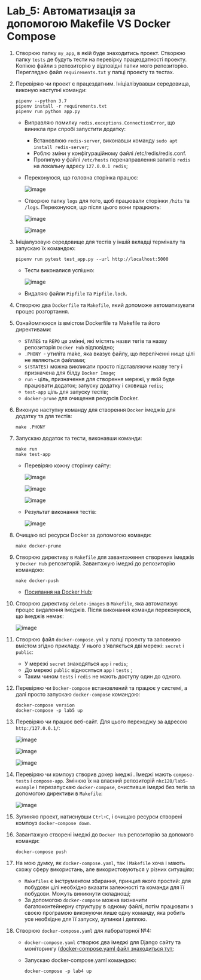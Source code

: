 # Lab_5: Автоматизація за допомогою Makefile VS Docker Compose

1. Створюю папку `my_app`, в якій буде знаходитись проект. Створюю папку `tests` де будуть тести на перевірку працездатності проекту. Копіюю файли з репозиторію у відповідні папки мого репозиторію. Переглядаю файл `requirements.txt` у папці проекту та тестах.
2. Перевіряю чи проект є працездатним. Ініціалізувавши середовища, виконую наступні команди:
    ```
    pipenv --python 3.7
    pipenv install -r requirements.txt
    pipenv run python app.py
    ```
   - Виправляю помилку `redis.exceptions.ConnectionError`, що виникла при спробі запустити додатку:
        - Встановлюю `redis-server`, виконавши команду `sudo apt install redis-server`;
        - Роблю зміни у конфігураційному файлі /etc/redis/redis.conf. 
        - Пропипую у файлі `/etc/hosts` перенаправлення запитів `redis` на локальну адресу `127.0.0.1 redis`;
   - Переконуюся, що головна сторінка працює:
   
     ![image](img/1.png)
   
   - Створюю папку `logs` для того, щоб працювали сторінки `/hits` та `/logs`. Переконуюся, що після цього вони працюють:
   
        ![image](img/12.png)
   
        ![image](img/13.png)
   
3. Ініціалузовую середовище для тестів у іншій вкладці терміналу та запускаю їх командою:
     ```
     pipenv run pytest test_app.py --url http://localhost:5000
     ```
   - Тести виконалися успішно:
   
     ![image](img/14.png)
    
    - Видаляю файли `Pipfile` та `Pipfile.lock`.
    
4. Створюю два `Dockerfile` та `Makefile`, який допоможе автоматизувати процес розгортання.
5. Ознайомлююся із вмістом Dockerfile та Makefile та його директивами:
    
    - `STATES` та `REPO` це змінні, які містять назви тегів та назву репозиторія `Docker Hub` відповідно;
    - `.PHONY `- утиліта make, яка вказує файлу, що переліченні нище цілі не являються файлами;
    - `$(STATES)` можна викликати просто підставляючи назву тегу і призначена для білду `Docker Image`;
    - `run` - ціль, призначення для створення мережі, у якій буде працювати додаток; запуску додатку і сховища `redis`;
    - `test-app` ціль для запуску тестів;
    - `docker-prune` для очищення ресурсів Docker.
    
6.  Виконую наступну команду для створення `Docker` імеджів для додатку та для тестів:
    ```
    make .PHONY
    ```
7. Запускаю додаток та тести, виконавши команди: 
    ```
    make run
    make test-app
    ```
   - Перевіряю кожну сторінку сайту:
   
     ![image](img/16.png)
     
     ![image](img/17.png)
     
     ![image](img/18.png)
     
   - Результат виконання тестів:
   
     ![image](img/15.png)
     
8. Очищаю всі ресурси Docker за допомогою команди:
    ```
    make docker-prune
    ```
9. Створюю директиву в `Makefile` для завантаження створених імеджів у `Docker Hub` репозиторій. Завантажую імеджі до репозиторію командою:
    ```
    make docker-push
    ```
   
   - [Посилання на Docker Hub](https://cloud.docker.com/repository/docker/nkc120/lab5-example);
10. Створюю директиву `delete-images` в `Makefile`, яка автоматизує процес видалення імеджів. Після виконання команди переконуюся, що імеджів немає:
     
     ![image](img/19.png)
     
11. Створюю файл `docker-compose.yml` у папці проекту та заповнюю вмістом згідно прикладу. У нього з'являється дві мережі: `secret` і `public`:
     - У мережі `secret` знаходяться `app` і `redis`;
     - До мережі `public` відносяться `app` і `tests` ;
     - Таким чином `tests` i `redis` не мають доступу один до одного.

12. Перевіряю чи `Docker-compose` встановлений та працює у  системі, а далі просто запускаю `docker-compose` командою:
    ```
    docker-compose version
    docker-compose -p lab5 up
    ```
 
13. Перевіряю чи працює веб-сайт. Для цього переходжу за адресою `http:/127.0.0.1/`:

     ![image](img/20.png)
     
     ![image](img/21.png)
     
     ![image](img/22.png)
     
14. Перевіряю чи компоуз створив докер імеджі . Імеджі мають `compose-tests` і `compose-app`. Змінюю їх на власний репозиторій `nkc120/lab5-example` і перезапускаю `docker-compose`, очистивше імеджі без тегів за допомогою директиви в `Makefile`:
    
    ![image](img/23.png)
    
15. Зупиняю проект, натиснувши `Ctrl+C`, і очищаю ресурси створені компоуз `docker-compose down`.

16. Завантажую створені імеджі до `Docker Hub` репозиторію за допомого команди:
    ```
    docker-compose push
    ```
17. На мою думку, як `docker-compose.yaml`, так і `Makefile` хоча і мають схожу сферу використань, але використовуються у різних ситуаціях:

    - `Makefiles` є інструментом збирання, принцип якого простий: для побудови цілі необхідно вказати залежності та команди для її побудови. Можуть виникнути складнощі;
    - За допомогою `docker-compose` можна визначити багатоконтейнерну структуру в одному файлі, потім працювати з своєю програмою виконуючи лише одну команду, яка робить усе необхідне для її запуску, зупинки і деплою.

18. Створюю `docker-compose.yaml` для лабораторної №4:
    
       - `docker-compose.yaml` створює два імеджі для Django сайту та моніторингу ([docker-compose.yaml файл знаходиться тут]();
    
       - Запускаю docker-compose.yaml командою:
            ```
            docker-compose -p lab4 up
            ```


